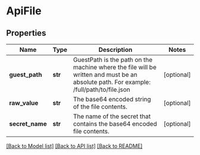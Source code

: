 # ApiFile

## Properties
Name | Type | Description | Notes
------------ | ------------- | ------------- | -------------
**guest_path** | **str** | GuestPath is the path on the machine where the file will be written and must be an absolute path. For example: /full/path/to/file.json | [optional] 
**raw_value** | **str** | The base64 encoded string of the file contents. | [optional] 
**secret_name** | **str** | The name of the secret that contains the base64 encoded file contents. | [optional] 

[[Back to Model list]](../README.md#documentation-for-models) [[Back to API list]](../README.md#documentation-for-api-endpoints) [[Back to README]](../README.md)


